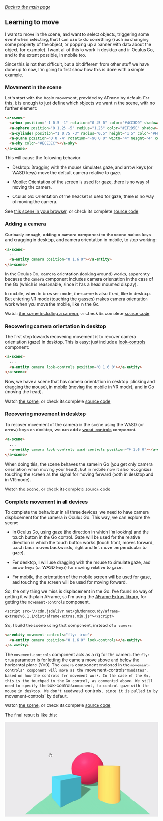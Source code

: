 
*[Back to the main page](../README.md)*

## Learning to move

I want to move in the scene, and want to select objects, triggering some event when selecting,
that I can use to do something (such as changing some propierty of the object,
or popping up a banner with data about the object, for example).
I want all of this to work in desktop and in Oculus Go,
and to the extent possible, in mobile too.

Since this is not that difficult, but a bit different from other stuff
we have done up to now, I'm going to first show how this is done with a simple example.

### Movement in the scene

Let's start with the basic movement, provided by  AFrame by default.
For this, it is enough to just define which objects we want in the scene,
with no further element:

```html
<a-scene>
  <a-box position="-1 0.5 -3" rotation="0 45 0" color="#4CC3D9" shadow></a-box>
  <a-sphere position="0 1.25 -5" radius="1.25" color="#EF2D5E" shadow></a-sphere>
  <a-cylinder position="1 0.75 -3" radius="0.5" height="1.5" color="#FFC65D" shadow></a-cylinder>
  <a-plane position="0 0 -4" rotation="-90 0 0" width="4" height="4" color="#7BC8A4" shadow></a-plane>
  <a-sky color="#ECECEC"></a-sky>
</a-scene>
```

This will cause the following behavior:

* Desktop: Dragging with the mouse simulates gaze,
and arrow keys (or WASD keys) move the default camera relative to gaze.

* Mobile: Orientation of the screen is used for gaze,
there is no way of moving the camera.

* Oculus Go: Orientation of the headset is used for gaze,
there is no way of moving the camera.

See [this scene in your browser](basic.html),
or check its complete [source code](https://github.com/jgbarah/aframe-playground/blob/master/interaction-01/basic.html)

### Adding a camera

Curiously enough, adding a camera component to the scene makes keys and dragging in desktop,
and camera orientation in mobile, to stop working:

```html
<a-scene>
  ...
  <a-entity camera position="0 1.6 0"></a-entity>
</a-scene>
```

In the Oculus Go, camera orientation (looking around) works,
apparently because the `camera` component includes camera orientation
in the case of the Go (which is reasonable,
since it has a head mounted display).

In mobile, when in browser mode, the scene is also fixed,
like in desktop. But entering VR mode (touching the glasses)
makes camera orientation work when you move the mobile,
like in the Go.

Watch [the scene including a camera](basic-camera.html),
or check its complete [source code](https://github.com/jgbarah/aframe-playground/blob/master/interaction-01/basic-camera.html)


### Recovering camera orientation in desktop

The first step towards recovering movement is to recover camera orientation (gaze)
in desktop. This is easy: just include a
[look-controls](https://aframe.io/docs/1.4.0/components/look-controls.html) component:

```html
<a-scene>
  ...
  <a-entity camera look-controls position="0 1.6 0"></a-entity>
</a-scene>
```

Now, we have a scene that has camera orientation in desktop (clicking and dragging the mouse),
in mobile (moving the mobile in VR mode), and in Go (moving the head).

Watch [the scene](moving-camera.html),
or check its complete [source code](https://github.com/jgbarah/aframe-playground/blob/master/interaction-01/moving-camera.html)

### Recovering movement in desktop

To recover movement of the camera in the scene using the WASD (or arrow)
keys on desktop, we can add a
[wasd-controls](https://aframe.io/docs/1.4.0/components/wasd-controls.html) component.

```html
<a-scene>
  ...
  <a-entity camera look-controls wasd-controls position="0 1.6 0"></a-entity>
</a-scene>
```

When doing this, the scene behaves the same in Go (you get only camera orientation
when moving your head), but in mobile now it also recognizes
touching the screen as the signal for moving forward
(both in desktop and in VR mode).

Watch [the scene](moving-camera-2.html),
or check its complete [source code](https://github.com/jgbarah/aframe-playground/blob/master/interaction-01/moving-camera-2.html)

### Complete movement in all devices

To complete the behaviour in all three devices, we need to have camera
displacement for the camera in Oculus Go. This way,
we can explore the scene:

* In Oculus Go, using gaze (the direction in which I'm looking)
and the touch button in the Go control. Gaze will be used for the relative
direction in which the touch button works (touch front, moves forward,
touch back moves backwards, right and left move perpendicular to gaze).

* For desktop, I will use dragging with the mouse to simulate gaze,
and arrow keys (or WASD keys) for moving relative to gaze.

* For mobile, the orientation of the mobile screen will be used for gaze,
and touching the screen will be used for moving forward.

So, the only thing we miss is displacement in the Go.
I've found no way of getting it with plain AFrame,
so I'm using the
[AFrame Extras library](https://github.com/donmccurdy/aframe-extras),
for getting the `movement-controls` component.

```
<script src="//cdn.jsdelivr.net/gh/donmccurdy/aframe-extras@v6.1.1/dist/aframe-extras.min.js"></script>
```

So, I  build the scene using that component, instead of `a-camera`:

```html
<a-entity movement-controls="fly: true">
  <a-entity camera position="0 1.6 0" look-controls></a-entity>
</a-entity>
```

The `movement-controls` component acts as a rig for the camera.
the `fly: true` parameter is for letting the camera move above and below the
horizontal plane (Y=0).
The `camera` component enclosed in the `movement-controls' component
will move as the `movement-controls` "mandates", based on how the
controls for movement work. In the case of the Go, this is the touchpad
in the Go control, as commented above.
We still need to specify the `look-controls` component,
to control gaze with the mouse in desktop.
We don't need `wasd-controls`, since it is pulled in by
`movement-controls` by default.

Watch [the scene](moving-camera-3.html),
or check its complete [source code](https://github.com/jgbarah/aframe-playground/blob/master/interaction-01/moving-camera-3.html)

The final result is like this:

![Moving the camera in an AFrame scene](aframe-moving.gif)